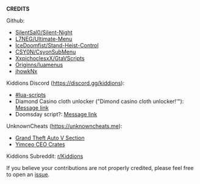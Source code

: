 **CREDITS**


Github:
   - [SilentSal0/Silent-Night](https://github.com/SilentSal0/Silent-Night)
   - [L7NEG/Ultimate-Menu](https://github.com/L7NEG/Ultimate-Menu)
   - [IceDoomfist/Stand-Heist-Control](https://github.com/IceDoomfist/Stand-Heist-Control)
   - [CSY0N/CsyonSubMenu](https://github.com/CSY0N/CsyonSubMenu)
   - [XxpichoclesxX/GtaVScripts](https://github.com/XxpichoclesxX/GtaVScripts)
   - [Originns/luamenus](https://github.com/Originns/luamenus)
   - [jhowkNx](https://github.com/jhowkNx/)

Kiddions Discord (https://discord.gg/kiddions):
   - [#lua-scripts](https://discord.com/channels/872637249081180222/935720668270579763/1150764224767873105)
   - Diamond Casino cloth unlocker ("Dimond casino cloth unlocker!'"): [Message link](https://discord.com/channels/872637249081180222/935720668270579763/1150483595023106108)
   - Doomsday script?: [Message link](https://discord.com/channels/872637249081180222/935720668270579763/1143939943450816613)

UnknownCheats (https://unknowncheats.me):
   - [Grand Theft Auto V Section](https://www.unknowncheats.me/forum/grand-theft-auto-v/)
   - [Yimceo CEO Crates](https://www.unknowncheats.me/forum/grand-theft-auto-v/591335-yimceo-ceo-crates-method-yimmenu.html)

Kiddions Subreddit: [r/Kiddions](https://www.reddit.com/r/Kiddions/)

If you believe your contributions are not properly credited, please feel free to open an [issue](https://github.com/pierrelasse/YimStuff/issues/new/choose).
